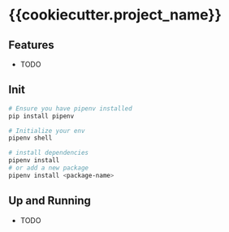 # {{cookiecutter.project_name}}


## Features

* TODO

## Init

```bash
# Ensure you have pipenv installed
pip install pipenv

# Initialize your env
pipenv shell

# install dependencies
pipenv install
# or add a new package
pipenv install <package-name>
```

## Up and Running

* TODO

